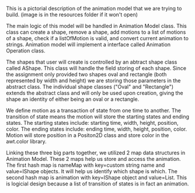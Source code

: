 This is a pictorial description of the animation model that we are trying to build. (image is in the resources folder if it won't open)

The main logic of this model will be handled in Animation Model class. This class can create a shape, remove a shape, add motions to a list of motions of a shape, check if a listOfMotion is valid, and convert current animation to strings. Animation model will implement a interface called Animation Operation class.

The shapes that user will create is controlled by an abtract shape class called AShape. This class will handle the field storing of each shape. Since the assignment only provided two shapes oval and rectangle (both represented by width and height) we are storing those parameters in the abstract class. The individual shape classes ("Oval" and "Rectangle") extends the abstract class and will only be used upon creation, giving the shape an identity of either being an oval or a rectangle.

We define motion as a transaction of state from one time to another. The transition of state means the motion will store the starting states and ending states. The starting states include: starting time, width, height, position, color. The ending states include: ending time, width, height, position, color. Motion will store position in a Positon2D class and store color in the awt.color library.

Linking these three big parts together, we utilized 2 map data structures in Animation Model. These 2 maps help us store and access the animation. The first hash map is nameMap with key=custom string name and value=IShape objects. It will help us identify which shape is which. The second hash map is animation with key=IShape object and value=List. This is logicial design because a list of transition of states is in fact an animation.